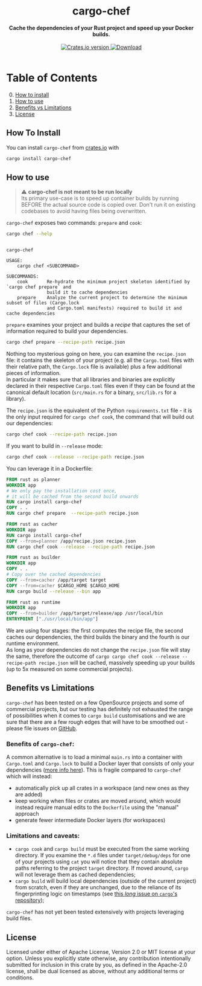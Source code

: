 <h1 align="center">cargo-chef</h1>
<div align="center">
 <strong>
   Cache the dependencies of your Rust project and speed up your Docker builds.
 </strong>
</div>

<br />

<div align="center">
  <!-- Crates version -->
  <a href="https://crates.io/crates/cargo-chef">
    <img src="https://img.shields.io/crates/v/cargo-chef.svg?style=flat-square"
    alt="Crates.io version" />
  </a>
  <!-- Downloads -->
  <a href="https://crates.io/crates/cargo-chef">
    <img src="https://img.shields.io/crates/d/cargo-chef.svg?style=flat-square"
      alt="Download" />
  </a>
</div>
<br/>

# Table of Contents
0. [How to install](#how-to-install)
1. [How to use](#how-to-use)
2. [Benefits vs Limitations](#benefits-vs-limitations)
3. [License](#license)

## How To Install 

You can install `cargo-chef` from [crates.io](https://crates.io) with

```bash
cargo install cargo-chef
```

## How to use

> :warning:  **cargo-chef is not meant to be run locally**  
> Its primary use-case is to speed up container builds by running BEFORE
> the actual source code is copied over. Don't run it on existing codebases to avoid
> having files being overwritten.

`cargo-chef` exposes two commands: `prepare` and `cook`:

```bash
cargo chef --help
```

```text

cargo-chef

USAGE:
    cargo chef <SUBCOMMAND>

SUBCOMMANDS:
    cook       Re-hydrate the minimum project skeleton identified by `cargo chef prepare` and
               build it to cache dependencies
    prepare    Analyze the current project to determine the minimum subset of files (Cargo.lock
               and Cargo.toml manifests) required to build it and cache dependencies
```

`prepare` examines your project and builds a _recipe_ that captures the set of information required to build your dependencies.

```bash
cargo chef prepare --recipe-path recipe.json
```

Nothing too mysterious going on here, you can examine the `recipe.json` file: it contains the skeleton of your project (e.g. all the `Cargo.toml` files with their relative path, the `Cargo.lock` file is available) plus a few additional pieces of information.  
 In particular it makes sure that all libraries and binaries are explicitly declared in their respective `Cargo.toml` files even if they can be found at the canonical default location (`src/main.rs` for a binary, `src/lib.rs` for a library).
 
The `recipe.json` is the equivalent of the Python `requirements.txt` file - it is the only input required for `cargo chef cook`, the command that will build out our dependencies:

```bash
cargo chef cook --recipe-path recipe.json
```

If you want to build in `--release` mode:

```bash
cargo chef cook --release --recipe-path recipe.json
```

You can leverage it in a Dockerfile:

```dockerfile
FROM rust as planner
WORKDIR app
# We only pay the installation cost once, 
# it will be cached from the second build onwards
RUN cargo install cargo-chef 
COPY . .
RUN cargo chef prepare  --recipe-path recipe.json

FROM rust as cacher
WORKDIR app
RUN cargo install cargo-chef
COPY --from=planner /app/recipe.json recipe.json
RUN cargo chef cook --release --recipe-path recipe.json

FROM rust as builder
WORKDIR app
COPY . .
# Copy over the cached dependencies
COPY --from=cacher /app/target target
COPY --from=cacher $CARGO_HOME $CARGO_HOME
RUN cargo build --release --bin app

FROM rust as runtime
WORKDIR app
COPY --from=builder /app/target/release/app /usr/local/bin
ENTRYPOINT ["./usr/local/bin/app"]
```

We are using four stages: the first computes the recipe file, the second caches our dependencies, the third builds the binary and the fourth is our runtime environment.  
As long as your dependencies do not change the `recipe.json` file will stay the same, therefore the outcome of `cargo cargo chef cook --release --recipe-path recipe.json` will be cached, massively speeding up your builds (up to 5x measured on some commercial projects).

## Benefits vs Limitations

`cargo-chef` has been tested on a few OpenSource projects and some of commercial projects, but our testing has definitely not exhausted the range of possibilities when it comes to `cargo build` customisations and we are sure that there are a few rough edges that will have to be smoothed out - please file issues on [GitHub](https://github.com/LukeMathWalker/cargo-chef).

### Benefits of `cargo-chef`:

A common alternative is to load a minimal `main.rs` into a container with `Cargo.toml` and `Cargo.lock` to build a Docker layer that consists of only your dependencies ([more info here](https://www.lpalmieri.com/posts/fast-rust-docker-builds/#caching-rust-builds)). This is fragile compared to `cargo-chef` which will instead:

- automatically pick up all crates in a workspace (and new ones as they are added)
- keep working when files or crates are moved around, which would instead require manual edits to the `Dockerfile` using the "manual" approach
- generate fewer intermediate Docker layers (for workspaces)

### Limitations and caveats:

- `cargo cook` and `cargo build` must be executed from the same working directory. If you examine the `*.d` files under `target/debug/deps` for one of your projects using `cat` you will notice that they contain absolute paths referring to the project `target` directory. If moved around, `cargo` will not leverage them as cached dependencies;
- `cargo build` will build local dependencies (outside of the current project) from scratch, even if they are unchanged, due to the reliance of its fingerprinting logic on timestamps (see [this _long_ issue on `cargo`'s repository](https://github.com/rust-lang/cargo/issues/2644));

`cargo-chef` has not yet been tested extensively with projects leveraging build files.

## License

Licensed under either of Apache License, Version 2.0 or MIT license at your option.
Unless you explicitly state otherwise, any contribution intentionally submitted for inclusion in this crate by you, as defined in the Apache-2.0 license, shall be dual licensed as above, without any additional terms or conditions.

